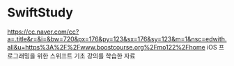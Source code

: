 # SwiftStudy
https://cc.naver.com/cc?a=.title&r=&i=&bw=720&px=176&py=123&sx=176&sy=123&m=1&nsc=edwith.all&u=https%3A%2F%2Fwww.boostcourse.org%2Fmo122%2Fhome
iOS 프로그래밍을 위한 스위프트 기초 강의를 학습한 자료
